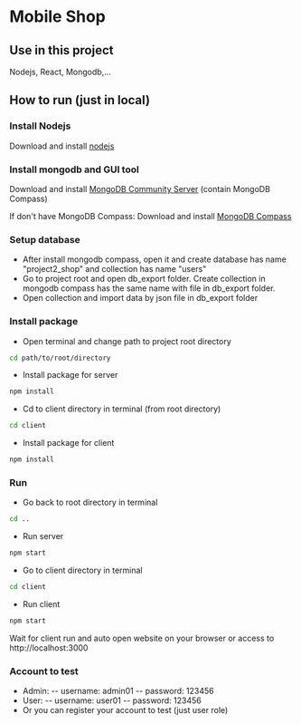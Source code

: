 # Mobile Shop



## Use in this project

Nodejs, React, Mongodb,...

## How to run (just in local)

### Install Nodejs

Download and install [nodejs](https://nodejs.org/en/download)

### Install mongodb and GUI tool

Download and install [MongoDB Community Server](https://www.mongodb.com/try/download/community) (contain MongoDB Compass)

If don't have MongoDB Compass:
Download and install [MongoDB Compass](https://www.mongodb.com/try/download/compass)

### Setup database

- After install mongodb compass, open it and create database has name "project2_shop" and collection has name "users"
- Go to project root and open db_export folder. Create collection in mongodb compass has the same name with file in db_export folder.
- Open collection and import data by json file in db_export folder

### Install package

- Open terminal and change path to project root directory

```bash
cd path/to/root/directory
```

- Install package for server

```bash
npm install
```

- Cd to client directory in terminal (from root directory)

```bash
cd client
```

- Install package for client

```bash
npm install
```

### Run

- Go back to root directory in terminal

```bash
cd ..
```

- Run server

```bash
npm start
```

- Go to client directory in terminal

```bash
cd client
```

- Run client

```bash
npm start
```

Wait for client run and auto open website on your browser or access to http://localhost:3000

### Account to test

- Admin:
  -- username: admin01
  -- password: 123456
- User:
  -- username: user01
  -- password: 123456
- Or you can register your account to test (just user role)
